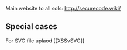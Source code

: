Main website to all sols:
http://securecode.wiki/


## Special cases
For SVG file uplaod [[XSSvSVG]]